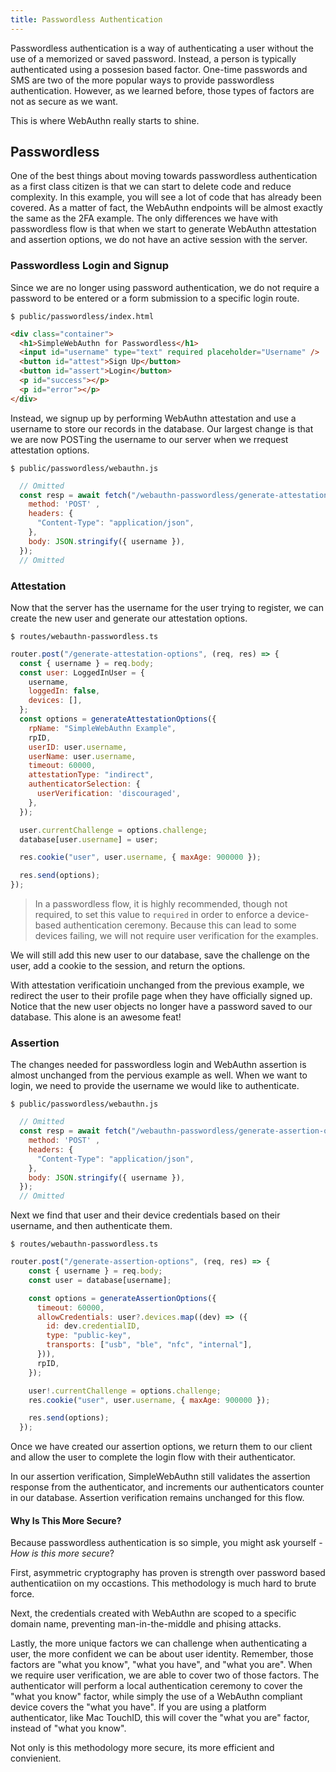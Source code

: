 ```yaml
---
title: Passwordless Authentication
---
```


Passwordless authentication is a way of authenticating a user without the use of a memorized or saved password. Instead, a person is typically authenticated using a possesion based factor. One-time passwords and SMS are two of the more popular ways to provide passwordless authentication. However, as we learned before, those types of factors are not as secure as we want.

This is where WebAuthn really starts to shine.

## Passwordless
One of the best things about moving towards passwordless authentication as a first class citizen is that we can start to delete code and reduce complexity. In this example, you will see a lot of code that has already been covered. As a matter of fact, the WebAuthn endpoints will be almost exactly the same as the 2FA example. The only differences we have with passwordless flow is that when we start to generate WebAuthn attestation and assertion options, we do not have an active session with the server.

### Passwordless Login and Signup
Since we are no longer using password authentication, we do not require a password to be entered or a form submission to a specific login route.

`$ public/passwordless/index.html`
```html
<div class="container">
  <h1>SimpleWebAuthn for Passwordless</h1>
  <input id="username" type="text" required placeholder="Username" />
  <button id="attest">Sign Up</button>
  <button id="assert">Login</button>
  <p id="success"></p>
  <p id="error"></p>
</div>
```
Instead, we signup up by performing WebAuthn attestation and use a username to store our records in the database. Our largest change is that we are now POSTing the username to our server when we rrequest attestation options.

`$ public/passwordless/webauthn.js`
```javascript
  // Omitted
  const resp = await fetch("/webauthn-passwordless/generate-attestation-options", { 
    method: 'POST' ,
    headers: {
      "Content-Type": "application/json",
    },
    body: JSON.stringify({ username }),
  });
  // Omitted
 ```

### Attestation
Now that the server has the username for the user trying to register, we can create the new user and generate our attestation options. 

`$ routes/webauthn-passwordless.ts`
```javascript
router.post("/generate-attestation-options", (req, res) => {
  const { username } = req.body;
  const user: LoggedInUser = {
    username,
    loggedIn: false,
    devices: [],
  };
  const options = generateAttestationOptions({
    rpName: "SimpleWebAuthn Example",
    rpID,
    userID: user.username,
    userName: user.username,
    timeout: 60000,
    attestationType: "indirect",
    authenticatorSelection: {
      userVerification: 'discouraged',
    },
  });

  user.currentChallenge = options.challenge;
  database[user.username] = user;

  res.cookie("user", user.username, { maxAge: 900000 });

  res.send(options);
});
```
> In a passwordless flow, it is highly recommended, though not required, to set this value to `required` in order to enforce a device-based authentication ceremony. Because this can lead to some devices failing, we will not require user verification for the examples.

We will still add this new user to our database, save the challenge on the user, add a cookie to the session, and return the options.

With attestation verificatioin unchanged from the previous example, we redirect the user to their profile page when they have officially signed up. Notice that the new user objects no longer have a password saved to our database. This alone is an awesome feat!

### Assertion
The changes needed for passwordless login and WebAuthn assertion is almost unchanged from the pervious example as well. When we want to login, we need to provide the username we would like to authenticate.

`$ public/passwordless/webauthn.js`
```javascript
  // Omitted
  const resp = await fetch("/webauthn-passwordless/generate-assertion-options", { 
    method: 'POST' ,
    headers: {
      "Content-Type": "application/json",
    },
    body: JSON.stringify({ username }),
  });
  // Omitted
 ```

Next we find that user and their device credentials based on their username, and then authenticate them. 

`$ routes/webauthn-passwordless.ts`
```javascript
router.post("/generate-assertion-options", (req, res) => {
    const { username } = req.body;
    const user = database[username];

    const options = generateAssertionOptions({
      timeout: 60000,
      allowCredentials: user?.devices.map((dev) => ({
        id: dev.credentialID,
        type: "public-key",
        transports: ["usb", "ble", "nfc", "internal"],
      })),
      rpID,
    });

    user!.currentChallenge = options.challenge;
    res.cookie("user", user.username, { maxAge: 900000 });

    res.send(options);
  });
```

Once we have created our assertion options, we return them to our client and allow the user to complete the login flow with their authenticator.

In our assertion verification, SimpleWebAuthn still validates the assertion response from the authenticator, and increments our authenticators counter in our database. Assertion verification remains unchanged for this flow.

#### Why Is This More Secure?
Because passwordless authentication is so simple, you might ask yourself - _How is this more secure_?

First, asymmetric cryptography has proven is strength over password based authenticatiion on my occastions. This methodology is much hard to brute force.

Next, the credentials created with WebAuthn are scoped to a specific domain name, preventing man-in-the-middle and phising attacks.

Lastly, the more unique factors we can challenge when authenticating a user, the more confident we can be about user identity. Remember, those factors are "what you know",  "what you have", and "what you are". When we require user verification, we are able to cover two of those factors. The authenticator will perform a local authentication ceremony to cover the "what you know" factor, while simply the use of a WebAuthn compliant device covers the "what you have". If you are using a platform authenticator, like Mac TouchID, this will cover the "what you are" factor, instead of "what you know". 

Not only is this methodology more secure, its more efficient and convienient.

